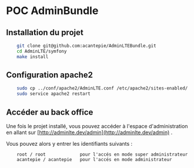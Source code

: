 POC AdminBundle
===================

Installation du projet
------------
``` bash
    git clone git@github.com:acantepie/AdminLTEBundle.git
    cd AdminLTE/symfony
    make install
```

Configuration apache2
------------
``` bash
    sudo cp ../conf/apache2/AdminLTE.conf /etc/apache2/sites-enabled/
    sudo service apache2 restart
```

Accéder au back office
------------
Une fois le projet installé, vous pouvez accéder à l'espace d'administration en allant sur [http://adminlte.dev/admin](http://adminlte.dev/admin) .

Vous pouvez alors y entrer les identifiants suivants :
```
    root / root             pour l'accés en mode super administrateur
    acantepie / acantepie   pour l'accés en mode administrateur
```
